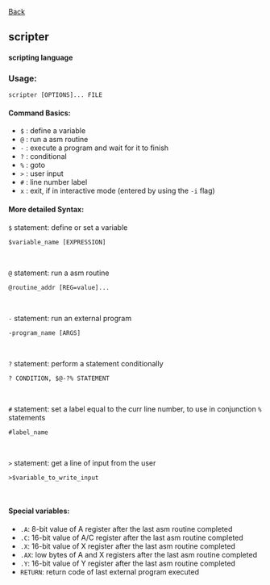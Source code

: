 [Back](./)

## scripter

#### scripting language

### Usage:
```
scripter [OPTIONS]... FILE
```

#### Command Basics:
- `$` : define a variable
- `@` : run a asm routine
- `-` : execute a program and wait for it to finish
- `?` : conditional
- `%` : goto
- `>` : user input
- `#` : line number label
- `x` : exit, if in interactive mode (entered by using the `-i` flag)

#### More detailed Syntax:

`$` statement: define or set a variable
```
$variable_name [EXPRESSION]
```

<br />

`@` statement: run a asm routine
```
@routine_addr [REG=value]...
```

<br />

`-` statement: run an external program
```
-program_name [ARGS]
```

<br />

`?` statement: perform a statement conditionally
```
? CONDITION, $@-?% STATEMENT
```

<br />

`#` statement: set a label equal to the curr line number, to use in conjunction `%` statements
```
#label_name
```
<br />

`>` statement: get a line of input from the user
```
>$variable_to_write_input
```

<br />

#### Special variables:
- `.A`: 8-bit value of A register after the last asm routine completed
- `.C`: 16-bit value of A/C register after the last asm routine completed
- `.X`: 16-bit value of X register after the last asm routine completed
- `.AX`: low bytes of A and X registers after the last asm routine completed
- `.Y`: 16-bit value of Y register after the last asm routine completed
- `RETURN`: return code of last external program executed
